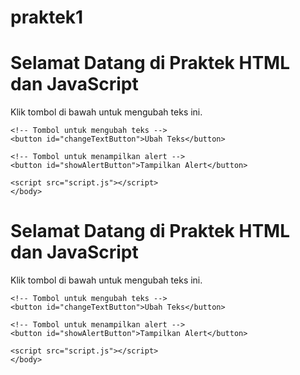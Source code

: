 # praktek1
<!DOCTYPE html>
<html lang="id">
    <head>
        <title>Praktek HTML dan JavaScript</title>
    </head>
    <body>
        <h1>Selamat Datang di Praktek HTML dan JavaScript</h1>
    <p id="message">Klik tombol di bawah untuk mengubah teks ini.</p>

    <!-- Tombol untuk mengubah teks -->
    <button id="changeTextButton">Ubah Teks</button>

    <!-- Tombol untuk menampilkan alert -->
    <button id="showAlertButton">Tampilkan Alert</button>

    <script src="script.js"></script>
    </body>
</html><!DOCTYPE html>
<html lang="id">
    <head>
        <title>Praktek HTML dan JavaScript</title>
    </head>
    <body>
        <h1>Selamat Datang di Praktek HTML dan JavaScript</h1>
    <p id="message">Klik tombol di bawah untuk mengubah teks ini.</p>

    <!-- Tombol untuk mengubah teks -->
    <button id="changeTextButton">Ubah Teks</button>

    <!-- Tombol untuk menampilkan alert -->
    <button id="showAlertButton">Tampilkan Alert</button>

    <script src="script.js"></script>
    </body>
</html>
